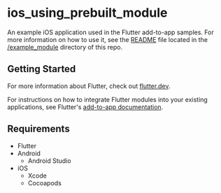 # ios_using_prebuilt_module

An example iOS application used in the Flutter add-to-app samples. For more
information on how to use it, see the [README](../README.md) file located in the
[/example_module](/example_module) directory of this repo.

## Getting Started

For more information about Flutter, check out
[flutter.dev](https://flutter.dev).

For instructions on how to integrate Flutter modules into your existing
applications, see Flutter's
[add-to-app documentation](https://flutter.dev/docs/development/add-to-app).

## Requirements

* Flutter
* Android
  * Android Studio
* iOS
  * Xcode
  * Cocoapods
